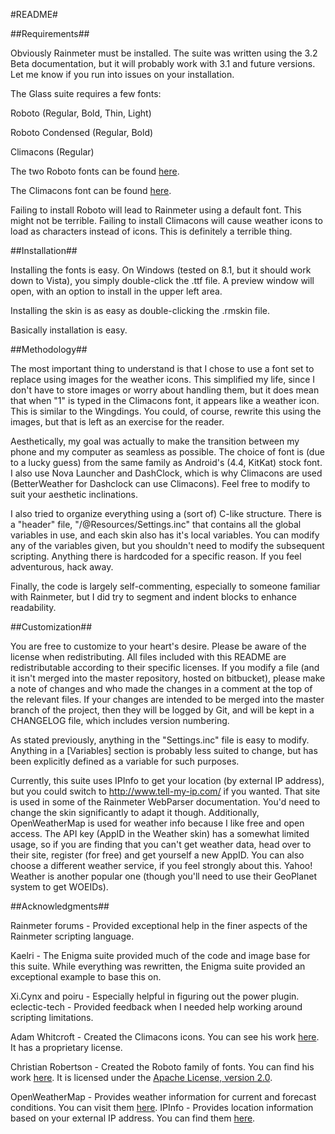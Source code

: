 #README#

##Requirements##

Obviously Rainmeter must be installed. The suite was written using the 3.2 Beta documentation, but it will probably work with 3.1 and future versions. Let me know if you run into issues on your installation.

The Glass suite requires a few fonts:

Roboto (Regular, Bold, Thin, Light)

Roboto Condensed (Regular, Bold)

Climacons (Regular)

The two Roboto fonts can be found [here](http://www.google.com/fonts/specimen/Roboto).

The Climacons font can be found [here](http://adamwhitcroft.com/climacons/font/).

Failing to install Roboto will lead to Rainmeter using a default font. This might not be terrible. Failing to install Climacons will cause weather icons to load as characters instead of icons. This is definitely a terrible thing.

##Installation##

Installing the fonts is easy. On Windows (tested on 8.1, but it should work down to Vista), you simply double-click the .ttf file. A preview window will open, with an option to install in the upper left area.

Installing the skin is as easy as double-clicking the .rmskin file.

Basically installation is easy.

##Methodology##

The most important thing to understand is that I chose to use a font set to replace using images for the weather icons. This simplified my life, since I don't have to store images or worry about handling them, but it does mean that when "1" is typed in the Climacons font, it appears like a weather icon. This is similar to the Wingdings. You could, of course, rewrite this using the images, but that is left as an exercise for the reader.

Aesthetically, my goal was actually to make the transition between my phone and my computer as seamless as possible. The choice of font is (due to a lucky guess) from the same family as Android's (4.4, KitKat) stock font. I also use Nova Launcher and DashClock, which is why Climacons are used (BetterWeather for Dashclock can use Climacons). Feel free to modify to suit your aesthetic inclinations.

I also tried to organize everything using a (sort of) C-like structure. There is a "header" file, "/@Resources/Settings.inc" that contains all the global variables in use, and each skin also has it's local variables. You can modify any of the variables given, but you shouldn't need to modify the subsequent scripting. Anything there is hardcoded for a specific reason. If you feel adventurous, hack away.

Finally, the code is largely self-commenting, especially to someone familiar with Rainmeter, but I did try to segment and indent blocks to enhance readability.

##Customization##

You are free to customize to your heart's desire. Please be aware of the license when redistributing. All files included with this README are redistributable according to their specific licenses. If you modify a file (and it isn't merged into the master repository, hosted on bitbucket), please make a note of changes and who made the changes in a comment at the top of the relevant files. If your changes are intended to be merged into the master branch of the project, then they will be logged by Git, and will be kept in a CHANGELOG file, which includes version numbering.

As stated previously, anything in the "Settings.inc" file is easy to modify. Anything in a [Variables] section is probably less suited to change, but has been explicitly defined as a variable for such purposes.

Currently, this suite uses IPInfo to get your location (by external IP address), but you could switch to http://www.tell-my-ip.com/ if you wanted. That site is used in some of the Rainmeter WebParser documentation. You'd need to change the skin significantly to adapt it though. Additionally, OpenWeatherMap is used for weather info because I like free and open access. The API key (AppID in the Weather skin) has a somewhat limited usage, so if you are finding that you can't get weather data, head over to their site, register (for free) and get yourself a new AppID. You can also choose a different weather service, if you feel strongly about this. Yahoo! Weather is another popular one (though you'll need to use their GeoPlanet system to get WOEIDs).

##Acknowledgments##

Rainmeter forums - Provided exceptional help in the finer aspects of the Rainmeter scripting language.

Kaelri - The Enigma suite provided much of the code and image base for this suite. While everything was rewritten, the Enigma suite provided an exceptional example to base this on.

Xi.Cynx and poiru - Especially helpful in figuring out the power plugin.
eclectic-tech - Provided feedback when I needed help working around scripting limitations.

Adam Whitcroft - Created the Climacons icons. You can see his work [here](http://adamwhitcroft.com/climacons/). It has a proprietary license.

Christian Robertson - Created the Roboto family of fonts. You can find his work [here](http://www.google.com/fonts/specimen/Roboto). It is licensed under the [Apache License, version 2.0](http://www.apache.org/licenses/LICENSE-2.0.html).

OpenWeatherMap - Provides weather information for current and forecast conditions. You can visit them [here](http://openweathermap.org/).
IPInfo - Provides location information based on your external IP address. You can find them [here](http://ipinfo.io/).